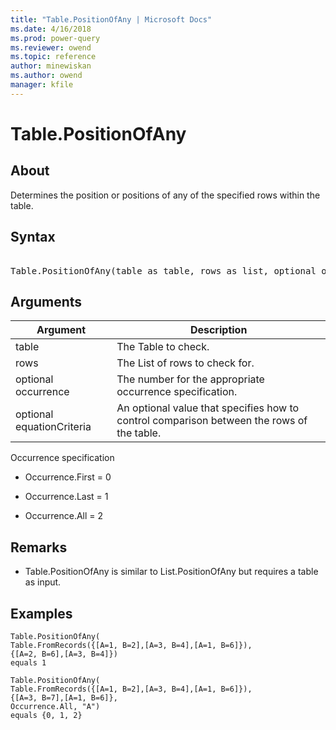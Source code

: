 ```yaml
---
title: "Table.PositionOfAny | Microsoft Docs"
ms.date: 4/16/2018
ms.prod: power-query
ms.reviewer: owend
ms.topic: reference
author: minewiskan
ms.author: owend
manager: kfile
---
```

# Table.PositionOfAny

  
## About  
Determines the position or positions of any of the specified rows within the table.  
  
## Syntax

<pre> 
Table.PositionOfAny(table as table, rows as list, optional occurrence as nullable number, optional equationCriteria as any) as any  
</pre>
  
## Arguments  
  
|Argument|Description|  
|------------|---------------|  
|table|The Table to check.|  
|rows|The List of rows to check for.|  
|optional occurrence|The number for the appropriate occurrence specification.|  
|optional equationCriteria|An optional value that specifies how to control comparison between the rows of the table.|  
  
Occurrence specification  
  
-   Occurrence.First  = 0  
  
-   Occurrence.Last   = 1  
  
-   Occurrence.All    = 2  
  
## <a name="__toc360793255"></a>Remarks  
  
-   Table.PositionOfAny is similar to List.PositionOfAny but requires a table as input.  
  
## Examples  
  
```powerquery-m  
Table.PositionOfAny(      
Table.FromRecords({[A=1, B=2],[A=3, B=4],[A=1, B=6]}),      
{[A=2, B=6],[A=3, B=4]})   
equals 1  
```  
  
```powerquery-m
Table.PositionOfAny(      
Table.FromRecords({[A=1, B=2],[A=3, B=4],[A=1, B=6]}),      
{[A=3, B=7],[A=1, B=6]},      
Occurrence.All, "A")   
equals {0, 1, 2}  
```  
